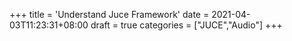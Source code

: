 +++
title = 'Understand Juce Framework'
date = 2021-04-03T11:23:31+08:00
draft = true
categories = ["JUCE","Audio"]
+++
